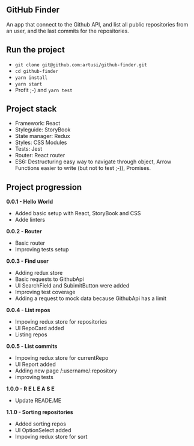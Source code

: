 ## GitHub Finder

An app that connect to the Github API, and list all public repositories from an user, and the last commits for the repositories.

## Run the project

- `git clone git@github.com:artusi/github-finder.git`
- `cd github-finder`
- `yarn install`
- `yarn start`
- Profit ;-) and `yarn test`

## Project stack

- Framework: React
- Styleguide: StoryBook
- State manager: Redux
- Styles: CSS Modules
- Tests: Jest
- Router: React router
- ES6: Destructuring easy way to navigate through object, Arrow Functions easier to write (but not to test ;-)), Promises.

## Project progression

**0.0.1 - Hello World**

- Added basic setup with React, StoryBook and CSS
- Adde linters

**0.0.2 - Router**

- Basic router
- Improving tests setup

**0.0.3 - Find user**

- Adding redux store
- Basic requests to GithubApi
- UI SearchField and SubimitButton were added
- Improving test coverage
- Adding a request to mock data because GithubApi has a limit

**0.0.4 - List repos**

- Impoving redux store for repositories
- UI RepoCard added
- Listing repos

**0.0.5 - List commits**

- Impoving redux store for currentRepo
- UI Report added
- Adding new page /:username/:repository
- improving tests

**1.0.0 - R E L E A S E**

- Update READE.ME

**1.1.0 - Sorting repositories**

- Added sorting repos
- UI OptionSelect added
- Impoving redux store for sort
